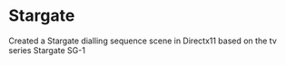 # Stargate
Created a Stargate dialling sequence scene in Directx11 based on the tv series Stargate SG-1
